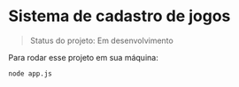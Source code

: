 <h1>Sistema de cadastro de jogos</h1>

> Status do projeto: Em desenvolvimento

Para rodar esse projeto em sua máquina:

```
node app.js
```
